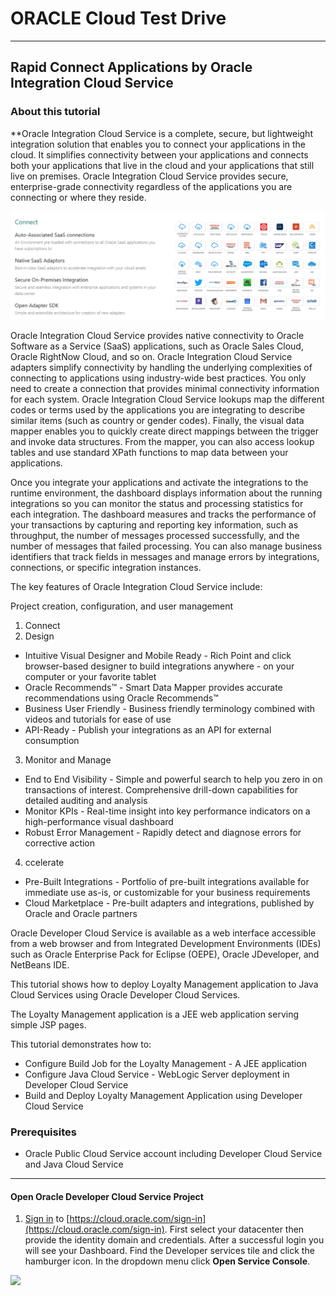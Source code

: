 # ORACLE Cloud Test Drive #
-----
## Rapid Connect Applications by Oracle Integration Cloud Service ##

### About this tutorial ###
**Oracle Integration Cloud Service is a complete, secure, but lightweight integration solution that enables you to connect your applications in the cloud. It simplifies connectivity between your applications and connects both your applications that live in the cloud and your applications that still live on premises. Oracle Integration Cloud Service provides secure, enterprise-grade connectivity regardless of the applications you are connecting or where they reside.

![](images/00/00.ics.png)

Oracle Integration Cloud Service provides native connectivity to Oracle Software as a Service (SaaS) applications, such as Oracle Sales Cloud, Oracle RightNow Cloud, and so on. Oracle Integration Cloud Service adapters simplify connectivity by handling the underlying complexities of connecting to applications using industry-wide best practices. You only need to create a connection that provides minimal connectivity information for each system. Oracle Integration Cloud Service lookups map the different codes or terms used by the applications you are integrating to describe similar items (such as country or gender codes). Finally, the visual data mapper enables you to quickly create direct mappings between the trigger and invoke data structures. From the mapper, you can also access lookup tables and use standard XPath functions to map data between your applications.

Once you integrate your applications and activate the integrations to the runtime environment, the dashboard displays information about the running integrations so you can monitor the status and processing statistics for each integration. The dashboard measures and tracks the performance of your transactions by capturing and reporting key information, such as throughput, the number of messages processed successfully, and the number of messages that failed processing. You can also manage business identifiers that track fields in messages and manage errors by integrations, connections, or specific integration instances.

The key features of Oracle Integration Cloud Service include:

Project creation, configuration, and user management

1. Connect
2. Design
  * Intuitive Visual Designer and Mobile Ready - Rich Point and click browser-based designer to build integrations anywhere - on your computer or your favorite tablet
  * Oracle Recommends™ - Smart Data Mapper provides accurate recommendations using Oracle Recommends™
  * Business User Friendly - Business friendly terminology combined with videos and tutorials for ease of use
  * API-Ready - Publish your integrations as an API for external consumption
3. Monitor and Manage
  * End to End Visibility - Simple and powerful search to help you zero in on transactions of interest. Comprehensive drill-down capabilities for detailed auditing and analysis
  * Monitor KPIs - Real-time insight into key performance indicators on a high-performance visual dashboard
  * Robust Error Management - Rapidly detect and diagnose errors for corrective action
4. ccelerate
  * Pre-Built Integrations - Portfolio of pre-built integrations available for immediate use as-is, or customizable for your business requirements
  * Cloud Marketplace - Pre-built adapters and integrations, published by Oracle and Oracle partners
  
Oracle Developer Cloud Service is available as a web interface accessible from a web browser and from Integrated Development Environments (IDEs) such as Oracle Enterprise Pack for Eclipse (OEPE), Oracle JDeveloper, and NetBeans IDE.

This tutorial shows how to deploy Loyalty Management application to Java Cloud Services using Oracle Developer Cloud Services.

The Loyalty Management application is a JEE web application serving simple JSP pages.

This tutorial demonstrates how to:

- Configure Build Job for the Loyalty Management - A JEE application
- Configure Java Cloud Service - WebLogic Server deployment in Developer Cloud Service
- Build and Deploy Loyalty Management Application using Developer Cloud Service

### Prerequisites ###

- Oracle Public Cloud Service account including Developer Cloud Service and Java Cloud Service

----

#### Open Oracle Developer Cloud Service Project ####

1. [Sign in](sign.in.to.oracle.cloud.md) to [https://cloud.oracle.com/sign-in](https://cloud.oracle.com/sign-in). First select your datacenter then provide the identity domain and credentials. After a successful login you will see your Dashboard. Find the Developer services tile and click the hamburger icon. In the dropdown menu click **Open Service Console**.

![](images/02/01.dashboard.png)